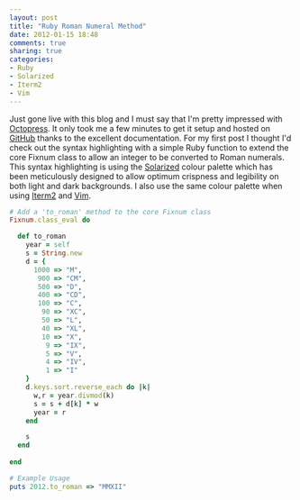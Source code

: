 ```yaml
---
layout: post
title: "Ruby Roman Numeral Method"
date: 2012-01-15 18:48
comments: true
sharing: true
categories:
- Ruby
- Solarized
- Iterm2
- Vim
---
```

Just gone live with this blog and I must say that I'm pretty impressed with [Octopress](http://octopress.org/).  It only took me a few minutes to get it setup and hosted on [GitHub](http://www.github.com/) thanks to the excellent documentation.  For my first post I thought I'd check out the syntax highlighting with a simple Ruby function to extend the core Fixnum class to allow an integer to be converted to Roman numerals.  This syntax highlighting is using the [Solarized](http://ethanschoonover.com/solarized) colour palette which has been meticulously designed to allow optimum crispness and legibility on both light and dark backgrounds.  I also use the same colour palette when using [Iterm2](http://www.iterm2.com/#/section/home) and [Vim](http://www.vim.org/).

<!-- more -->

``` ruby Convert to Roman Numerals
# Add a 'to_roman' method to the core Fixnum class
Fixnum.class_eval do

  def to_roman
    year = self
    s = String.new
    d = {
      1000 => "M",
       900 => "CM",
       500 => "D",
       400 => "CD",
       100 => "C",
        90 => "XC",
        50 => "L",
        40 => "XL",
        10 => "X",
         9 => "IX",
         5 => "V",
         4 => "IV",
         1 => "I"
    }
    d.keys.sort.reverse_each do |k|
      w,r = year.divmod(k)
      s = s + d[k] * w
      year = r
    end

    s
  end
  
end

# Example Usage
puts 2012.to_roman => "MMXII"
```
